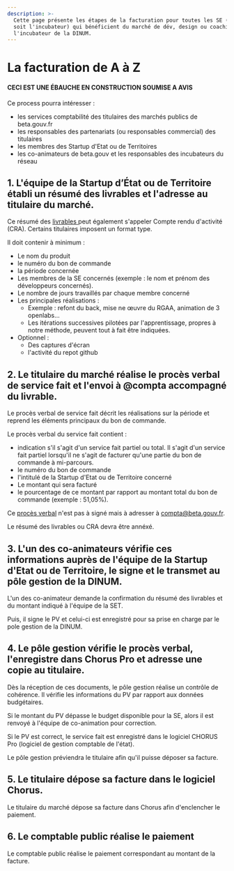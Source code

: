 ```yaml
---
description: >-
  Cette page présente les étapes de la facturation pour toutes les SE (quelque
  soit l'incubateur) qui bénéficient du marché de dév, design ou coaching de
  l'incubateur de la DINUM.
---
```


# La facturation de A à Z

#### **CECI EST UNE ÉBAUCHE EN CONSTRUCTION SOUMISE A AVIS**

Ce process pourra intéresser :

* les services comptabilité des titulaires des marchés publics de beta.gouv.fr
* les responsables des partenariats \(ou responsables commercial\) des titulaires
* les membres des Startup d'Etat ou de Territoires
* les co-animateurs de beta.gouv et les responsables des incubateurs du réseau

## 1. L'équipe de la Startup d’État ou de Territoire établi un résumé des livrables et l'adresse au titulaire du marché.

Ce résumé des [livrables ](https://docs.google.com/presentation/d/1ISbpC4rRyAS1K1Dr3Br8_e7EgaWoDyEa96ZkctQfUyE/edit?usp=sharing)peut également s'appeler Compte rendu d'activité \(CRA\). Certains titulaires imposent un format type.

Il doit contenir à minimum :

* Le nom du produit
* le numéro du bon de commande
* la période concernée
* Les membres de la SE concernés \(exemple : le nom et prénom des développeurs concernés\).
* Le nombre de jours travaillés par chaque membre concerné
* Les principales réalisations :
  * Exemple : refont du back, mise ne œuvre du RGAA, animation de 3 openlabs...
  * Les itérations successives pilotées par l'apprentissage, propres à notre méthode, peuvent tout à fait être indiquées.
* Optionnel : 
  * Des captures d'écran
  * l'activité du repot github

## 2. Le titulaire du marché réalise le procès verbal de service fait et l'envoi à @compta accompagné du livrable.

Le procès verbal de service fait décrit les réalisations sur la période et reprend les éléments principaux du bon de commande. 

Le procès verbal du service fait contient : 

* indication s'il s'agit d'un service fait partiel ou total. Il s'agit d'un service fait partiel lorsqu'il ne s'agit de facturer qu'une partie du bon de commande à mi-parcours.
* le numéro du bon de commande
* l'intitulé de la Startup d'Etat ou de Territoire concerné
* Le montant qui sera facturé
* le pourcentage de ce montant par rapport au montant total du bon de commande \(exemple : 51,05%\).

Ce [procès verbal](https://docs.google.com/document/d/1hyvfie7hoRApJJP3liJGELqSsftR_sFCgTSUzqnM7QM/edit?usp=sharing) n'est pas à signé mais à adresser à compta@beta.gouv.fr.

Le résumé des livrables ou CRA devra être annéxé.

## 3. L'un des co-animateurs vérifie ces informations auprès de l'équipe de la Startup d'Etat ou de Territoire, le signe et le transmet au pôle gestion de la DINUM.

L'un des co-animateur demande la confirmation du résumé des livrables et du montant indiqué à l'équipe de la SET. 

Puis, il signe le PV et celui-ci est enregistré pour sa prise en charge par le pole gestion de la DINUM.

## 4. Le pôle gestion vérifie le procès verbal, l'enregistre dans Chorus Pro et adresse une copie au titulaire.

Dès la réception de ces documents, le pôle gestion réalise un contrôle de cohérence. Il vérifie les informations du PV par rapport aux données budgétaires. 

Si le montant du PV dépasse le budget disponible pour la SE, alors il est renvoyé à l'équipe de co-animation pour correction.

Si le PV est correct, le service fait est enregistré dans le logiciel CHORUS Pro \(logiciel de gestion comptable de l'état\).

Le pôle gestion préviendra le titulaire afin qu'il puisse déposer sa facture.

## 5. Le titulaire dépose sa facture dans le logiciel Chorus.

Le titulaire du marché dépose sa facture dans Chorus afin d'enclencher le paiement.

## 6. Le comptable public réalise le paiement

Le comptable public réalise le paiement correspondant au montant de la facture.

